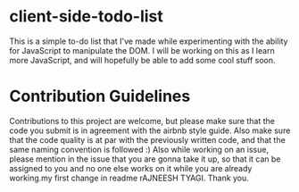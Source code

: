 # client-side-todo-list
This is a simple to-do list that I've made while experimenting with the ability for JavaScript to manipulate the DOM.
I will be working on this as I learn more JavaScript, and will hopefully be able to add some cool stuff soon.

# Contribution Guidelines
Contributions to this project are welcome, but please make sure that the code you submit is in agreement with the airbnb style guide. Also make sure that the code quality is at par with the previously written code, and that the same naming convention is followed :)
Also while working on an issue, please mention in the issue that you are gonna take it up, so that it can be assigned to you and no one else works on it while you are already working.my first change in readme rAJNEESH TYAGI.
Thank you.
